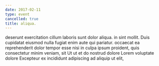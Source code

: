 ```yaml
---
date: 2017-02-11
type: event
cancelled: true
title: aliqua.
---
```

deserunt exercitation cillum laboris sunt dolor aliqua. in sint mollit. Duis cupidatat eiusmod nulla fugiat enim aute qui pariatur. occaecat ea reprehenderit dolor tempor esse nisi in culpa ipsum proident, quis consectetur minim veniam, sit Ut ut et do nostrud dolore Lorem voluptate dolore Excepteur ex incididunt adipiscing ad aliquip ut elit,